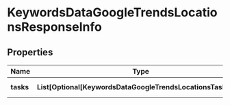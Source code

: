 # KeywordsDataGoogleTrendsLocationsResponseInfo


## Properties

| Name | Type | Description | Notes |
|------------ | ------------- | ------------- | -------------|
**tasks** | **List[Optional[KeywordsDataGoogleTrendsLocationsTaskInfo]]** | array of tasks |[optional]|